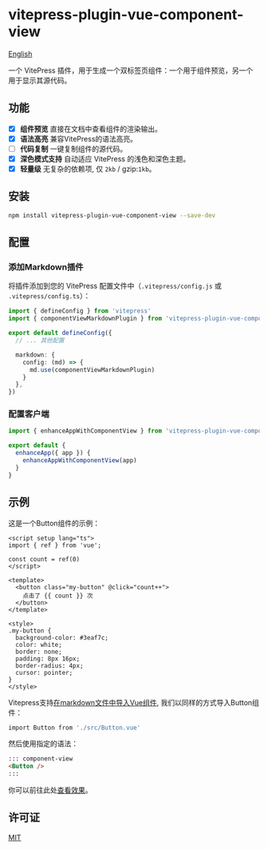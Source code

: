 # vitepress-plugin-vue-component-view

[English](README.md)

一个 VitePress 插件，用于生成一个双标签页组件：一个用于组件预览，另一个用于显示其源代码。

## 功能

- [x] **组件预览** 直接在文档中查看组件的渲染输出。
- [x] **语法高亮** 兼容VitePress的语法高亮。
- [ ] **代码复制** 一键复制组件的源代码。
- [x] **深色模式支持** 自动适应 VitePress 的浅色和深色主题。
- [x] **轻量级** 无复杂的依赖项, 仅 `2kb` / gzip:`1kb`。

## 安装

```bash
npm install vitepress-plugin-vue-component-view --save-dev
```

## 配置

### 添加Markdown插件

将插件添加到您的 VitePress 配置文件中（`.vitepress/config.js` 或 `.vitepress/config.ts`）：

```ts
import { defineConfig } from 'vitepress'
import { componentViewMarkdownPlugin } from 'vitepress-plugin-vue-component-view'

export default defineConfig({
  // ... 其他配置

  markdown: {
    config: (md) => {
      md.use(componentViewMarkdownPlugin)
    }
  },
})
```

### 配置客户端

```ts
import { enhanceAppWithComponentView } from 'vitepress-plugin-vue-component-view/client'

export default {
  enhanceApp({ app }) {
    enhanceAppWithComponentView(app)
  }
}
```

## 示例

这是一个Button组件的示例：

```vue
<script setup lang="ts">
import { ref } from 'vue';

const count = ref(0)
</script>

<template>
  <button class="my-button" @click="count++">
    点击了 {{ count }} 次
  </button>
</template>

<style>
.my-button {
  background-color: #3eaf7c;
  color: white;
  border: none;
  padding: 8px 16px;
  border-radius: 4px;
  cursor: pointer;
}
</style>
```

Vitepress支持[在markdown文件中导入Vue组件](https://vitepress.dev/zh/guide/using-vue#using-components), 我们以同样的方式导入Button组件：

```bash
import Button from './src/Button.vue'
```

然后使用指定的语法：

```markdown
::: component-view
<Button />
:::
```

你可以前往此处[查看效果]([https://nextui-vue-docs.vercel.app/zh/components/button.html#%E4%BD%BF%E7%94%A8](https://nextui.hotdogc.org/zh/components/button.html#%E4%BD%BF%E7%94%A8))。
## 许可证

[MIT](LICENSE)
